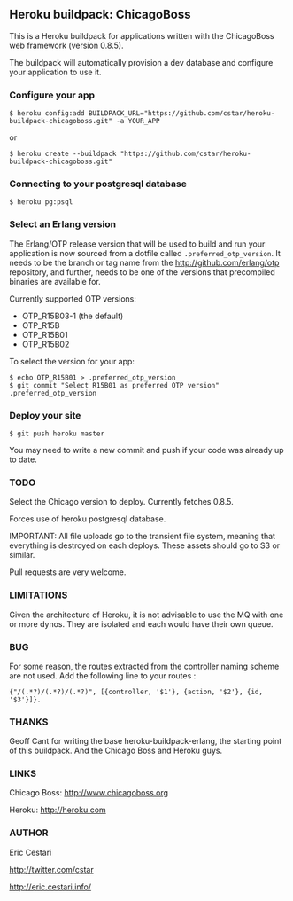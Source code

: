 ## Heroku buildpack: ChicagoBoss

This is a Heroku buildpack for applications written with the ChicagoBoss web framework (version 0.8.5).

The buildpack will automatically provision a dev database and configure your application to use it.


### Configure your app

    $ heroku config:add BUILDPACK_URL="https://github.com/cstar/heroku-buildpack-chicagoboss.git" -a YOUR_APP

or
    
    $ heroku create --buildpack "https://github.com/cstar/heroku-buildpack-chicagoboss.git"

### Connecting to your postgresql database

    $ heroku pg:psql

### Select an Erlang version

The Erlang/OTP release version that will be used to build and run your application is now sourced from a dotfile called `.preferred_otp_version`. It needs to be the branch or tag name from the http://github.com/erlang/otp repository, and further, needs to be one of the versions that precompiled binaries are available for.

Currently supported OTP versions:

* OTP_R15B03-1 (the default)
* OTP_R15B
* OTP_R15B01
* OTP_R15B02

To select the version for your app:

    $ echo OTP_R15B01 > .preferred_otp_version
    $ git commit "Select R15B01 as preferred OTP version" .preferred_otp_version

### Deploy your site

    $ git push heroku master

You may need to write a new commit and push if your code was already up to date.

### TODO

Select the Chicago version to deploy. Currently fetches 0.8.5.

Forces use of heroku postgresql database.

IMPORTANT: All file uploads go to the transient file system, meaning that everything is destroyed on each deploys. These assets should go to S3 or similar.

Pull requests are very welcome.

### LIMITATIONS

Given the architecture of Heroku, it is not advisable to use the MQ with one or more dynos. They are isolated and each would have their own queue.

### BUG

For some reason, the routes extracted from the controller naming scheme are not used.
Add the following line to your routes :

    {"/(.*?)/(.*?)/(.*?)", [{controller, '$1'}, {action, '$2'}, {id, '$3'}]}.

### THANKS

Geoff Cant for writing the base heroku-buildpack-erlang, the starting point of this buildpack. And the Chicago Boss and Heroku guys.

### LINKS

Chicago Boss: http://www.chicagoboss.org

Heroku: http://heroku.com

### AUTHOR

Eric Cestari

http://twitter.com/cstar

http://eric.cestari.info/

